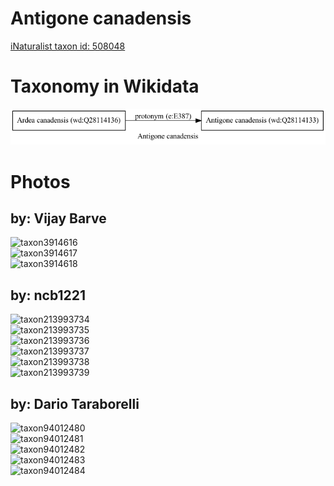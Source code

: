 
Antigone canadensis
===================
  
[iNaturalist taxon id: 508048](https://www.inaturalist.org/taxa/508048)
# Taxonomy in Wikidata
  
![Antigone canadensis](../wikidata_schemas/Antigone_canadensis.gv.png)
# Photos

## by: Vijay Barve
  
![taxon3914616](https://inaturalist-open-data.s3.amazonaws.com/photos/4092232/medium.jpeg)  
![taxon3914617](https://inaturalist-open-data.s3.amazonaws.com/photos/4092233/medium.jpeg)  
![taxon3914618](https://inaturalist-open-data.s3.amazonaws.com/photos/4092234/medium.jpeg)
## by: ncb1221
  
![taxon213993734](https://inaturalist-open-data.s3.amazonaws.com/photos/229284060/medium.jpeg)  
![taxon213993735](https://inaturalist-open-data.s3.amazonaws.com/photos/229284105/medium.jpeg)  
![taxon213993736](https://inaturalist-open-data.s3.amazonaws.com/photos/229284155/medium.jpeg)  
![taxon213993737](https://inaturalist-open-data.s3.amazonaws.com/photos/229284194/medium.jpeg)  
![taxon213993738](https://inaturalist-open-data.s3.amazonaws.com/photos/229284269/medium.jpeg)  
![taxon213993739](https://inaturalist-open-data.s3.amazonaws.com/photos/229284338/medium.jpeg)
## by: Dario Taraborelli
  
![taxon94012480](https://inaturalist-open-data.s3.amazonaws.com/photos/100800195/medium.jpeg)  
![taxon94012481](https://inaturalist-open-data.s3.amazonaws.com/photos/100800218/medium.jpeg)  
![taxon94012482](https://inaturalist-open-data.s3.amazonaws.com/photos/100800233/medium.jpeg)  
![taxon94012483](https://inaturalist-open-data.s3.amazonaws.com/photos/100800243/medium.jpeg)  
![taxon94012484](https://inaturalist-open-data.s3.amazonaws.com/photos/100800163/medium.jpeg)